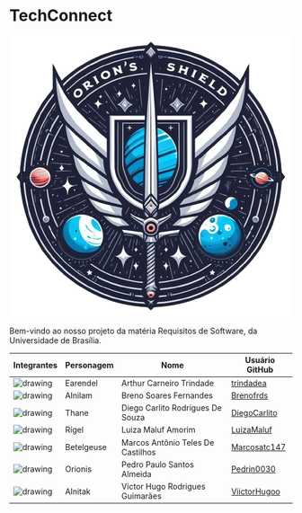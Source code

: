 # **TechConnect**



<center>

![brasão](imagens/personagens/brasao.jpg)

</center>

Bem-vindo ao nosso projeto da matéria Requisitos de Software, da Universidade de Brasília.

<center>


| Integrantes | Personagem | Nome | Usuário GitHub |
|-------------|------------|------|---------|
|<img src="https://github.com/trindadea.png" alt="drawing" width="100px"/> |Earendel |Arthur Carneiro Trindade| [trindadea](https://github.com/trindadea)|
|<img src="https://github.com/Brenofrds.png" alt="drawing" width="100px"/> |Alnilam |Breno Soares Fernandes| [Brenofrds](https://github.com/Brenofrds)|
|<img src="https://github.com/DiegoCarlito.png" alt="drawing" width="100px"/> |Thane |Diego Carlito Rodrigues De Souza| [DiegoCarlito](https://github.com/DiegoCarlito)|
|<img src="https://github.com/LuizaMaluf.png" alt="drawing" width="100px"/> |Rígel |Luiza Maluf Amorim| [LuizaMaluf](https://github.com/LuizaMaluf)|
|<img src="https://github.com/Marcosatc147.png" alt="drawing" width="100px"/> |Betelgeuse |Marcos Antônio Teles De Castilhos| [Marcosatc147](https://github.com/Marcosatc147)|
|<img src="https://github.com/Pedrin0030.png" alt="drawing" width="100px"/> |Orionis |Pedro Paulo Santos Almeida| [Pedrin0030](https://github.com/Pedrin0030)|
|<img src="https://github.com/ViictorHugoo.png" alt="drawing" width="100px"/> |Alnitak |Victor Hugo Rodrigues Guimarães| [ViictorHugoo](https://github.com/ViictorHugoo)|

</center>
